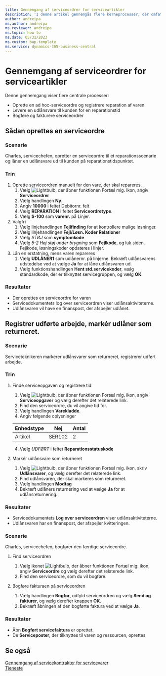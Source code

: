 ```yaml
---
title: Gennemgang af serviceordrer for serviceartikler
description: 'I denne artikel gennemgås flere kerneprocesser, der omfatter serviceordrer og varer.'
author: andreipa
ms.author: andreipa
ms.reviewer: andreipa
ms.topic: how-to
ms.date: 05/31/2023
ms.custom: bap-template
ms.service: dynamics-365-business-central
---
```


# Gennemgang af serviceordrer for serviceartikler

Denne gennemgang viser flere centrale processer:

- Oprette en ad hoc-serviceordre og registrere reparation af varen
- Levere en udlånsvare til kunden for en reparationstid
- Bogføre og fakturere serviceordrer
    
## Sådan oprettes en serviceordre

### Scenarie  

Charles, servicechefen, opretter en serviceordre til et reparationsscenarie og låner en udlånsvare ud til kunden på reparationstidspunktet.

### Trin

1. Oprette serviceordren manuelt for den vare, der skal repareres.
   1. Vælg ![Lightbulb, der åbner funktionen Fortæl mig.](../../media/ui-search/search_small.png "Fortæl mig, hvad du vil foretage dig") Ikon, angiv **Serviceordrer**
   2. Vælg handlingen **Ny**.
   3. Angiv **10000** i feltet Debitornr. felt
   4. Vælg **REPARATION** i feltet **Serviceordretype**.
   5. Vælg **S-100** som **varenr.** på Linjer.
2. Valgfri
   1. Vælg linjehandlingen **Fejlfinding** for at kontrollere mulige løsninger.
   2. Vælg linjehandlingen **Fejl/Løsn. Koder Relationer**
   3. Vælg *STØJ* som **symptomkode**
   4. Vælg *5-2 Høj støj under brygning* som **Fejlkode**, og luk siden. Fejlkode, løsningskoder opdateres i linjer.
3. Lån en erstatning, mens varen repareres
   1. Vælg **UDLÅNER1** som udlånernr. på linjerne. Bekræft udlånsvarens udstedelse ved at vælge **Ja** for at låne udlånsvaren ud. 
   2. Vælg funktionshandlingen **Hent std.servicekoder**, vælg standardkode, der er tilknyttet servicegruppen, og vælg **OK**.
   
### Resultater

- Der oprettes en serviceordre for varen
- Servicedokumentets log over serviceordren viser udlånsaktiviteterne.
- Udlånsvaren vil have en finanspost, der afspejler udlånet.
   

## Registrer udførte arbejde, markér udlåner som returneret.

### Scenarie  

Serviceteknikeren markerer udlånsvarer som returneret, registrerer udført arbejde.

### Trin

1. Finde serviceopgaven og registrere tid 
   1. Vælg ![Lightbulb, der åbner funktionen Fortæl mig.](../../media/ui-search/search_small.png "Fortæl mig, hvad du vil foretage dig") ikon, angiv **Serviceopgaver** og vælg derefter det relaterede link.
   2. Find den serviceordre, du vil angive tid for.
   3. Vælg handlingen **Varekladde**.
   4. Angiv følgende oplysninger

    |Enhedstype|Nej|Antal|
    |----|---|--------|  
    |Artikel|SER102|2|

   4. Vælg *UDFØRT* i feltet **Reparationsstatuskode**
    
2. Markér udlånsvare som returneret
   1. Vælg ![Lightbulb, der åbner funktionen Fortæl mig.](../../media/ui-search/search_small.png "Fortæl mig, hvad du vil foretage dig") ikon, skriv **Udlånsvarer**, og vælg derefter det relaterede link.
   2. Find udlånsvaren, der skal markeres som returneret.
   3. Vælg handlingen **Modtag** 
   4. Bekræft udlåners returnering ved at vælge **Ja** for at udlånsreturnering.
      
### Resultater

- Servicedokumentets **Log over serviceordren** viser udlånsaktiviteterne.
- Udlånsvaren har en finanspost, der afspejler kvitteringen.


### Scenarie  

Charles, servicechefen, bogfører den færdige serviceordre.

1. Find serviceordren 
   1. Vælg ikonet ![Lightbulb, der åbner funktionen Fortæl mig.](../../media/ui-search/search_small.png "Fortæl mig, hvad du vil foretage dig") ikon, angiv **Serviceordre** og vælg derefter det relaterede link.
   2. Find den serviceordre, som du vil bogføre.

2. Bogføre fakturaen på serviceordren
   1. Vælg handlingen **Bogfør**, udfyld serviceordren og vælg **Send og fakturer**, og vælg derefter knappen **OK**.
   2. Bekræft åbningen af den bogførte faktura ved at vælge **Ja**. 
### Resultater

- Åbn **Bogført servicefaktura** er oprettet.
- De **Serviceposter**, der tilknyttes til varen og ressourcen, oprettes

## Se også
[Gennemgang af servicekontrakter for servicevarer](service-contract-flow.md)  
[Tjeneste](../../service-service.md)
